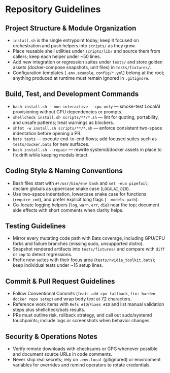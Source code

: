 # Repository Guidelines

## Project Structure & Module Organization
- `install.sh` is the single entrypoint today; keep it focused on orchestration and push helpers into `scripts/` as they grow.
- Place reusable shell utilities under `scripts/lib/` and source them from callers; keep each helper under ~50 lines.
- Add new integration or regression suites under `tests/` and store golden assets (docker-compose snapshots, unit files) in `tests/fixtures/`.
- Configuration templates (`.env.example`, `config/*.yml`) belong at the root; anything produced at runtime must remain ignored in `.gitignore`.

## Build, Test, and Development Commands
- `bash install.sh --non-interactive --cpu-only` — smoke-test LocalAI provisioning without GPU dependencies or prompts.
- `shellcheck install.sh scripts/**/*.sh` — lint for quoting, portability, and unsafe patterns; treat warnings as blockers.
- `shfmt -w install.sh scripts/**/*.sh` — enforce consistent two-space indentation before opening a PR.
- `bats tests` — execute end-to-end flows; add focused suites such as `tests/docker.bats` for new surfaces.
- `bash install.sh --repair` — rewrite systemd/docker assets in place to fix drift while keeping models intact.

## Coding Style & Naming Conventions
- Bash files start with `#!/usr/bin/env bash` and `set -euo pipefail`; declare globals as uppercase snake case (`LOCALAI_DIR`).
- Use two-space indentation, lowercase snake case for functions (`require_cmd`), and prefer explicit long flags (`--models-path`).
- Co-locate logging helpers (`log`, `warn`, `err`, `die`) near the top; document side effects with short comments when clarity helps.

## Testing Guidelines
- Mirror every mutating code path with Bats coverage, including GPU/CPU forks and failure branches (missing sudo, unsupported distro).
- Snapshot rendered artifacts into `tests/fixtures/` and compare with `diff` or `cmp` to detect regressions.
- Prefix new suites with their focus area (`tests/nvidia_toolkit.bats`); keep individual tests under ~15 setup lines.

## Commit & Pull Request Guidelines
- Follow Conventional Commits (`feat: add cpu fallback`, `fix: harden docker repo setup`) and wrap body text at 72 characters.
- Reference work items with `Refs #ID`/`Fixes #ID` and list manual validation steps plus shellcheck/bats results.
- PRs must outline risk, rollback strategy, and call out sudo/systemd touchpoints; include logs or screenshots when behavior changes.

## Security & Operations Notes
- Verify remote downloads with checksums or GPG whenever possible and document source URLs in code comments.
- Never ship real secrets; rely on `.env.local` (gitignored) or environment variables for overrides and remind operators to rotate credentials.
